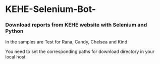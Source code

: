 # KEHE-Selenium-Bot-
### Download reports from KEHE website with Selenium and Python

In the samples are Test for Rana, Candy, Chelsea and Kind

You need to set the corresponding paths for download directory in your local host 
